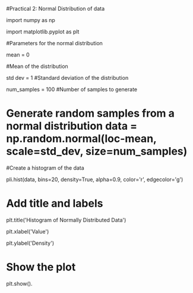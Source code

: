 #Practical 2: Normal Distribution of data

import numpy as np

import matplotlib.pyplot as plt

#Parameters for the normal distribution

mean = 0

#Mean of the distribution

std dev = 1 #Standard deviation of the distribution

num_samples = 100 #Number of samples to generate

# Generate random samples from a normal distribution data = np.random.normal(loc-mean, scale=std_dev, size=num_samples)

#Create a histogram of the data

pli.hist(data, bins=20, density=True, alpha=0.9, color='r', edgecolor='g')

# Add title and labels

plt.title('Histogram of Normally Distributed Data')

plt.xlabel('Value')

plt.ylabel('Density')

# Show the plot

plt.show().

